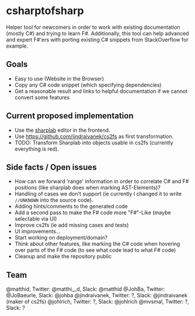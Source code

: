 # csharptofsharp

Helper tool for newcomers in order to work with existing documentation (mostly C#) and trying to learn F#. Additionally, this tool can help advanced and expert F#'ers with porting existing C# snippets from StackOverflow for example.

## Goals

* Easy to use (Website in the Browser)
* Copy any C# code snippet (which specifying dependencies)
* Get a reasonable result and links to helpful documentation if we cannot convert some features

## Current proposed implementation

* Use the [sharplab](https://sharplab.io/#v2:EYLgZgpghgLgrgJwgZwLQBEJinANjASQDsYIFsBjCAgWwAdcIaITYBLAeyIBoYQpkMbgBMQAagAAAQAMAAikBGANwBYAFBSAzAoBMcgMJyA3hrnmFOqQBY5AWQAUAShNmL7pQE4HAIgAqKDA+Tmrq7u52AJ4AgnRsvqSCwaHuAL4aqUA===) editor in the frontend.
* Use https://github.com/jindraivanek/cs2fs as first transformation.
* TODO: Transform Sharplab into objects usable in cs2fs (currently everything is red).

## Side facts / Open issues

* How can we forward 'range' information in order to correlate C# and F# positions (like sharplab does when marking AST-Elements)?
* Handling of cases we don't support (ie currently I changed it to write `//UNKNOWN` into the source code).
* Adding hints/comments to the generated code
* Add a second pass to make the F# code more "F#"-Like (maybe selectable via UI)
* Improve cs2fs (ie add missing cases and tests)
* UI improvements...
* Start working on deployment/domain?
* Think about other features, like marking the C# code when hovering over parts of the F# code (to see what code lead to what F# code)
* Cleanup and make the repository public

## Team

@matthid, Twitter: @matthi__d, Slack: @matthid
@JohBa, Twitter: @JoBaeurle, Slack: @johba
@jindraivanek, Twitter: ?, Slack: @jindraivanek (maker of cs2fs)
@johlrich, Twitter: ?, Slack: @johlrich
@mvsmal, Twitter: ?, Slack: ?
